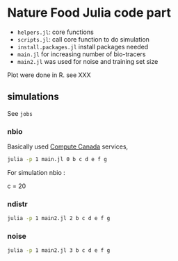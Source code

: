 # Nature Food Julia code part

- `helpers.jl`: core functions
- `scripts.jl`: call core function to do simulation
- `install.packages.jl` install packages needed
- `main.jl` for increasing number of bio-tracers
- `main2.jl` was used for noise and training set size

Plot were done in R. see XXX

## simulations

See `jobs` 

### nbio

Basically used [Compute Canada](https://www.computecanada.ca/) services,

```sh
julia -p 1 main.jl 0 b c d e f g
```

For simulation nbio :

c = 20

### ndistr

```sh
julia -p 1 main2.jl 2 b c d e f g
```

### noise

```sh
julia -p 1 main2.jl 3 b c d e f g
```